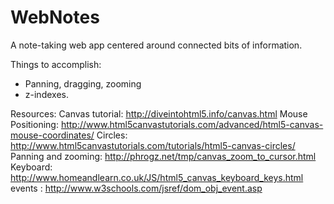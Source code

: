 WebNotes
========

A note-taking web app centered around connected bits of information.

Things to accomplish: 
* Panning, dragging, zooming
* z-indexes.

Resources:
Canvas tutorial: http://diveintohtml5.info/canvas.html
Mouse Positioning: http://www.html5canvastutorials.com/advanced/html5-canvas-mouse-coordinates/
Circles: http://www.html5canvastutorials.com/tutorials/html5-canvas-circles/
Panning and zooming: http://phrogz.net/tmp/canvas_zoom_to_cursor.html
Keyboard: http://www.homeandlearn.co.uk/JS/html5_canvas_keyboard_keys.html
events : http://www.w3schools.com/jsref/dom_obj_event.asp